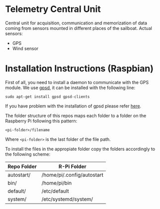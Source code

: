 # Telemetry Central Unit
Central unit for acquisition, communication and memorization of data coming from sensors mounted in different places of the sailboat.
Actual sensors:
- GPS
- Wind sensor

# Installation Instructions (Raspbian)
First of all, you need to install a daemon to communicate with the GPS module.
We use [gpsd](https://gpsd.gitlab.io/gpsd/index.html), it can be installed with the following line:
```
sudo apt-get install gpsd gpsd-clients
```
If you have problem with the installation of gpsd please refer [here](https://gpsd.gitlab.io/gpsd/installation.html).

The folder structure of this repos maps each folder to a folder on the Raspberry Pi following this pattern:
```
<pi-folder>/filename
```
Where `<pi-folder>` is the last folder of the file path.

To install the files in the appropiate folder copy the folders accordingly to the following scheme:

Repo Folder | R-Pi Folder
------------|------------
autostart/  | /home/pi/.config/autostart
bin/        | /home/pi/bin
default/    | /etc/default
system/     | /etc/systemd/system/
